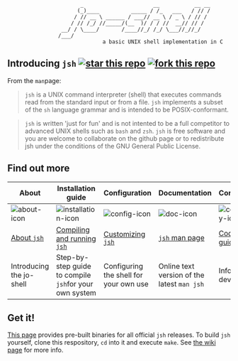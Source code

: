 ```
                       _                      __           __ __
                      (_)____          _____ / /_   ___   / // /
                     / // __ \ ______ / ___// __ \ / _ \ / // / 
                    / // /_/ //_____/(__  )/ / / //  __// // /  
                 __/ / \____/       /____//_/ /_/ \___//_//_/   
                /___/
                              a basic UNIX shell implementation in C
```
## Introducing `jsh`     [![star this repo](http://github-svg-buttons.herokuapp.com/star.svg?user=jovanbulck&repo=jo-shell)](http://github.com/jovanbulck/jo-shell/stargazers) [![fork this repo](http://github-svg-buttons.herokuapp.com/fork.svg?user=jovanbulck&repo=jo-shell)](http://github.com/jovanbulck/jo-shell/fork)

From the `man`page:

> `jsh` is a UNIX command interpreter (shell) that executes commands read from the standard input or from a file. `jsh` implements a subset of the `sh` language grammar and is intended to be POSIX-conformant.

> `jsh` is written 'just for fun' and is not intented to be a full competitor to advanced UNIX shells such as `bash` and `zsh`. `jsh` is free software and you are welcome to collaborate on the github page or to redistribute jsh under the conditions of the GNU General Public License.

## Find out more
| About | Installation guide | Configuration | Documentation | Contributing |
|-------|-------------------|---------------|--------------|--------------|
| ![about-icon](https://cloud.githubusercontent.com/assets/2464627/4871965/28777edc-61d1-11e4-876c-4f874b75e9ae.png) | ![installation-icon](https://cloud.githubusercontent.com/assets/2464627/4871947/8c2f52fc-61d0-11e4-9f31-5f44aaecfcce.png) | ![config-icon](https://cloud.githubusercontent.com/assets/2464627/4872003/81e09858-61d3-11e4-94e4-920777e271cf.png) | ![doc-icon](https://cloud.githubusercontent.com/assets/2464627/4871956/bb9b4e74-61d0-11e4-978b-9af28da67ad8.png) | ![community-icon](https://cloud.githubusercontent.com/assets/2464627/4871945/53747d02-61d0-11e4-8ae8-10e1bdf3b70b.png) |
| [About `jsh`](https://github.com/jovanbulck/jo-shell/wiki/About) | [Compiling and running `jsh`](https://github.com/jovanbulck/jo-shell/wiki/Compiling-and-running) | [Customizing `jsh`](https://github.com/jovanbulck/jo-shell/wiki/Sample-configuration-files) | [`jsh` man page](https://github.com/jovanbulck/jo-shell/wiki/Manual) | [Coding guidelines](https://github.com/jovanbulck/jo-shell/wiki/Coding-guidelines)|
| Introducing the jo-shell | Step-by-step guide to compile `jsh`for your own system | Configuring the shell for your own use | Online text version of the latest `man jsh` | Info for developers |

## Get it!
[This page](https://github.com/jovanbulck/jo-shell/releases/latest) provides pre-built binaries for all official `jsh` releases. To build `jsh` yourself, clone this respository, `cd` into it and execute `make`. See [the wiki page](https://github.com/jovanbulck/jo-shell/wiki/Compiling-and-running) for more info.
